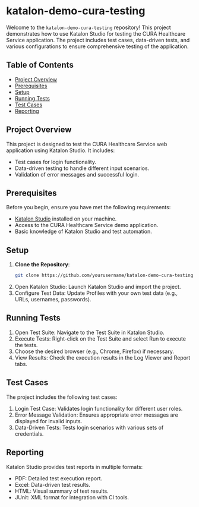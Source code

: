 # katalon-demo-cura-testing
Welcome to the `katalon-demo-cura-testing` repository! This project demonstrates how to use Katalon Studio for testing the CURA Healthcare Service application. The project includes test cases, data-driven tests, and various configurations to ensure comprehensive testing of the application.

## Table of Contents

- [Project Overview](#project-overview)
- [Prerequisites](#prerequisites)
- [Setup](#setup)
- [Running Tests](#running-tests)
- [Test Cases](#test-cases)
- [Reporting](#reporting)

## Project Overview

This project is designed to test the CURA Healthcare Service web application using Katalon Studio. It includes:
- Test cases for login functionality.
- Data-driven testing to handle different input scenarios.
- Validation of error messages and successful login.

## Prerequisites

Before you begin, ensure you have met the following requirements:
- [Katalon Studio](https://www.katalon.com/download/) installed on your machine.
- Access to the CURA Healthcare Service demo application.
- Basic knowledge of Katalon Studio and test automation.

## Setup

1. **Clone the Repository**: 
   ```bash
   git clone https://github.com/yourusername/katalon-demo-cura-testing.git
2. Open Katalon Studio:
   Launch Katalon Studio and import the project.
3. Configure Test Data:
   Update Profiles with your own test data (e.g., URLs, usernames, passwords).

## Running Tests
1. Open Test Suite:
   Navigate to the Test Suite in Katalon Studio.
2. Execute Tests:
   Right-click on the Test Suite and select Run to execute the tests.
3. Choose the desired browser (e.g., Chrome, Firefox) if necessary.
4. View Results:
   Check the execution results in the Log Viewer and Report tabs.

## Test Cases
The project includes the following test cases:

1. Login Test Case:
   Validates login functionality for different user roles.
2. Error Message Validation:
   Ensures appropriate error messages are displayed for invalid inputs.
3. Data-Driven Tests:
   Tests login scenarios with various sets of credentials.

## Reporting
Katalon Studio provides test reports in multiple formats:

- PDF: Detailed test execution report.
- Excel: Data-driven test results.
- HTML: Visual summary of test results.
- JUnit: XML format for integration with CI tools.

